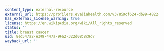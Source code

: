```yaml
---
content_type: external-resource
external_url: https://profilers.evaliahealth.com/v3/850cf624-db99-4822-8769-3832d70f39f5?hcmacid=a0i3u000007Jizy&_ga=2.143336885.1001536660.1611337362-1911617389.1611337362
has_external_license_warning: true
license: https://en.wikipedia.org/wiki/All_rights_reserved
status: ''
title: breast cancer
uid: 8ed547a2-e309-447a-96a2-322d08c8c9d7
wayback_url: ''
---
```

